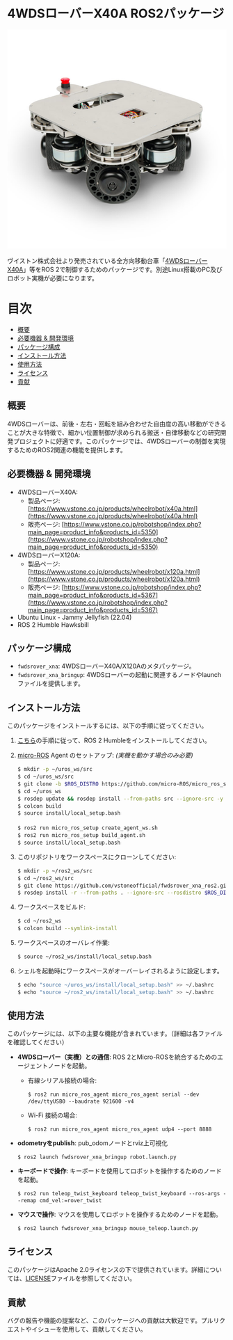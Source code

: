# 4WDSローバーX40A ROS2パッケージ

<p align="center">
  <img src="./images/x40a.jpg" width="600" />
</p>

ヴイストン株式会社より発売されている全方向移動台車「[4WDSローバーX40A](https://www.vstone.co.jp/products/wheelrobot/x40a.html)」等をROS 2で制御するためのパッケージです。別途Linux搭載のPC及びロボット実機が必要になります。

# 目次
<!-- TOC -->

- [概要](#%E6%A6%82%E8%A6%81)
- [必要機器 & 開発環境](#%E5%BF%85%E8%A6%81%E6%A9%9F%E5%99%A8--%E9%96%8B%E7%99%BA%E7%92%B0%E5%A2%83)
- [パッケージ構成](#%E3%83%91%E3%83%83%E3%82%B1%E3%83%BC%E3%82%B8%E6%A7%8B%E6%88%90)
- [インストール方法](#%E3%82%A4%E3%83%B3%E3%82%B9%E3%83%88%E3%83%BC%E3%83%AB%E6%96%B9%E6%B3%95)
- [使用方法](#%E4%BD%BF%E7%94%A8%E6%96%B9%E6%B3%95)
- [ライセンス](#%E3%83%A9%E3%82%A4%E3%82%BB%E3%83%B3%E3%82%B9)
- [貢献](#%E8%B2%A2%E7%8C%AE)

<!-- /TOC -->

## 概要

4WDSローバーは、前後・左右・回転を組み合わせた自由度の高い移動ができることが大きな特徴で、細かい位置制御が求められる搬送・自律移動などの研究開発プロジェクトに好適です。このパッケージでは、4WDSローバーの制御を実現するためのROS2関連の機能を提供します。

## 必要機器 & 開発環境
- 4WDSローバーX40A:
  - 製品ページ: [https://www.vstone.co.jp/products/wheelrobot/x40a.html](https://www.vstone.co.jp/products/wheelrobot/x40a.html)
  - 販売ページ: [https://www.vstone.co.jp/robotshop/index.php?main_page=product_info&products_id=5350](https://www.vstone.co.jp/robotshop/index.php?main_page=product_info&products_id=5350)
- 4WDSローバーX120A:
  - 製品ページ: [https://www.vstone.co.jp/products/wheelrobot/x120a.html](https://www.vstone.co.jp/products/wheelrobot/x120a.html)
  - 販売ページ: [https://www.vstone.co.jp/robotshop/index.php?main_page=product_info&products_id=5367](https://www.vstone.co.jp/robotshop/index.php?main_page=product_info&products_id=5367)
- Ubuntu Linux - Jammy Jellyfish (22.04)
- ROS 2 Humble Hawksbill

## パッケージ構成
- `fwdsrover_xna`: 4WDSローバーX40A/X120Aのメタパッケージ。
- `fwdsrover_xna_bringup`: 4WDSローバーの起動に関連するノードやlaunchファイルを提供します。

## インストール方法

このパッケージをインストールするには、以下の手順に従ってください。

1. [こちら](https://docs.ros.org/en/humble/Installation.html)の手順に従って、ROS 2 Humbleをインストールしてください。
2. [micro-ROS](https://micro.ros.org/) Agent のセットアップ: *(実機を動かす場合のみ必要)*

   ```bash
   $ mkdir -p ~/uros_ws/src
   $ cd ~/uros_ws/src
   $ git clone -b $ROS_DISTRO https://github.com/micro-ROS/micro_ros_setup.git
   $ cd ~/uros_ws
   $ rosdep update && rosdep install --from-paths src --ignore-src -y
   $ colcon build
   $ source install/local_setup.bash

   $ ros2 run micro_ros_setup create_agent_ws.sh
   $ ros2 run micro_ros_setup build_agent.sh
   $ source install/local_setup.bash
   ```

3. このリポジトリをワークスペースにクローンしてください:

   ```bash
   $ mkdir -p ~/ros2_ws/src
   $ cd ~/ros2_ws/src
   $ git clone https://github.com/vstoneofficial/fwdsrover_xna_ros2.git
   $ rosdep install -r --from-paths . --ignore-src --rosdistro $ROS_DISTRO -y
   ```

4. ワークスペースをビルド:

   ```bash
   $ cd ~/ros2_ws
   $ colcon build --symlink-install
   ```

5. ワークスペースのオーバレイ作業:

   ```bash
   $ source ~/ros2_ws/install/local_setup.bash
   ```

6. シェルを起動時にワークスペースがオーバーレイされるように設定します。

   ```bash
   $ echo "source ~/uros_ws/install/local_setup.bash" >> ~/.bashrc 
   $ echo "source ~/ros2_ws/install/local_setup.bash" >> ~/.bashrc
   ```

## 使用方法

このパッケージには、以下の主要な機能が含まれています。（詳細は各ファイルを確認してください）

- **4WDSローバー（実機）との通信**: ROS 2とMicro-ROSを統合するためのエージェントノードを起動。
  - 有線シリアル接続の場合:
      ```
      $ ros2 run micro_ros_agent micro_ros_agent serial --dev /dev/ttyUSB0 --baudrate 921600 -v4
      ```
  - Wi-Fi 接続の場合:
      ```
      $ ros2 run micro_ros_agent micro_ros_agent udp4 --port 8888
      ```

- **odometryをpublish**: pub_odomノードとrviz上可視化
   ```
   $ ros2 launch fwdsrover_xna_bringup robot.launch.py
   ```

- **キーボードで操作**: キーボードを使用してロボットを操作するためのノードを起動。

   ```
   $ ros2 run teleop_twist_keyboard teleop_twist_keyboard --ros-args --remap cmd_vel:=rover_twist
   ```

- **マウスで操作**: マウスを使用してロボットを操作するためのノードを起動。

   ```
   $ ros2 launch fwdsrover_xna_bringup mouse_teleop.launch.py
   ```

## ライセンス

このパッケージはApache 2.0ライセンスの下で提供されています。詳細については、[LICENSE](./LICENSE)ファイルを参照してください。

## 貢献

バグの報告や機能の提案など、このパッケージへの貢献は大歓迎です。プルリクエストやイシューを使用して、貢献してください。
